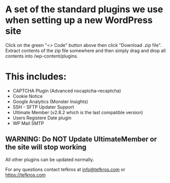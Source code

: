 # A set of the standard plugins we use when setting up a new WordPress site
Click on the green "<> Code" button above then click "Download .zip file". Extract contents of the zip file somewhere and then simply drag and drop all contents into /wp-content/plugins.

# This includes:
* CAPTCHA Plugin (Advanced nocaptcha-recaptcha)
* Cookie Notice
* Google Analytics (Monster Insights)
* SSH - SFTP Updater Support
* Ultimate Member (v2.8.2 which is the last compatible version)
* Users Registere Date plugin
* WP Mail SMTP


## WARNING: Do **NOT** Update UltimateMember or the site will stop working
All other plugins can be updated normally.

For any questions contact tefkros at info@tefkros.com or https://tefkros.com
